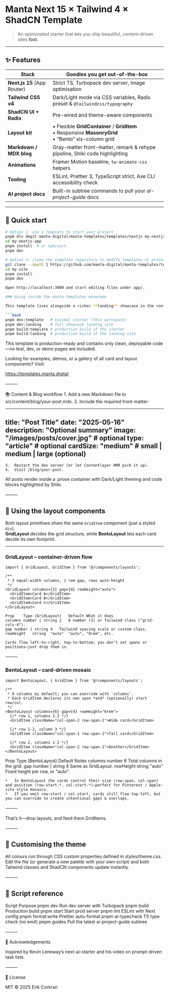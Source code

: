 # Manta Next 15 × Tailwind 4 × ShadCN Template

> An opinionated starter that lets you ship beautiful, content-driven sites **fast**.

---

## ✨ Features

| Stack | Goodies you get out-of-the-box |
|-------|--------------------------------|
| **Next.js 15** (App Router) | Strict TS, Turbopack dev server, image optimisation |
| **Tailwind CSS v4** | Dark/Light mode via CSS variables, Radix preset & `@tailwindcss/typography` |
| **ShadCN UI + Radix** | Pre-wired and theme-aware components |
| **Layout kit** | • Flexible **GridContainer** / **GridItem**<br>• Responsive **MasonryGrid**<br>• “Bento” six-column grid |
| **Markdown / MDX blog** | Gray-matter front-matter, remark & rehype pipeline, Shiki code highlighting |
| **Animations** | Framer Motion baseline, `tw-animate-css` helpers |
| **Tooling** | ESLint, Prettier 3, TypeScript strict, Axe CLI accessibility check |
| **AI project docs** | Built-in subtree commands to pull your *ai-project-guide* docs |

---

## 🚀 Quick start

```bash
# Option 1: use a template to start your project
pnpm dlx degit manta-digital/manta-templates/templates/nextjs my-nextjs-app
cd my-nextjs-app
pnpm install  # or npm/yarn
pnpm dev

# Option 2: clone the template repository to modify templates or process.
git clone --depth 1 https://github.com/manta-digital/manta-templates/templates/nextjs.git my-site
cd my-site
pnpm install
pnpm dev

Open http://localhost:3000 and start editing files under app/.

### Using inside the manta-templates monorepo

This template lives alongside a richer **landing** showcase in the root monorepo.  When working from the repo root you can run:

```bash
pnpm dev:template   # minimal starter (this workspace)
pnpm dev:landing    # full showcase landing site
pnpm build:template # production build of the starter
pnpm build:landing  # production build of the landing site
```

This template is production-ready and contains only clean, deployable code—no test, dev, or demo pages are included.

Looking for examples, demos, or a gallery of all card and layout components? Visit:

https://templates.manta.digital

⸻

📚 Content & Blog workflow
	1.	Add a new Markdown file to src/content/blog/your-post.mdx.
	2.	Include the required front-matter:

---
title: "Post Title"
date: "2025-05-16"
description: "Optional summary"
image: "/images/posts/cover.jpg"   # optional
type: "article"                    # optional
cardSize: "medium"                 # small | medium | large (optional)
---

	3.	Restart the dev server (or let Contentlayer HMR pick it up).
	4.	Visit /blog/your-post.

All posts render inside a .prose container with Dark/Light theming and code blocks highlighted by Shiki.

⸻

## 🧩 Using the layout components

Both layout primitives share the same `GridItem` component (just a styled `div`).  
**GridLayout** decides the grid structure, while **BentoLayout** lets each card decide its own footprint.

---

### GridLayout – container-driven flow

```tsx
import { GridLayout, GridItem } from '@/components/layouts';

/**
 * 3 equal-width columns, 1 rem gap, rows auto-height
 */
<GridLayout columns={3} gap={4} rowHeight="auto">
  <GridItem>Card A</GridItem>
  <GridItem>Card B</GridItem>
  <GridItem>Card C</GridItem>
</GridLayout>

Prop	Type (GridLayout)	Default	What it does
columns	number | string	2	A number (3) or Tailwind class ("grid-cols-4").
gap	number | string	4	Tailwind spacing scale or custom class.
rowHeight	string	"auto"	"auto", "8rem", etc.

Cards flow left-to-right, top-to-bottom; you don’t set spans or positions—just drop them in.
```
⸻

### BentoLayout – card-driven mosaic

```tsx
import BentoLayout, { GridItem } from '@/components/layouts';

/**
 * 6 columns by default; you can override with `columns`.
 * Each GridItem declares its own span *and* (optionally) start row/col.
 */
<BentoLayout columns={6} gap={4} rowHeight="6rem">
  {/* row 1, columns 1-2 */}
  <GridItem className="col-span-2 row-span-1">Wide card</GridItem>

  {/* row 1-2, column 3 */}
  <GridItem className="col-span-1 row-span-2">Tall card</GridItem>

  {/* row 2, columns 1-2 */}
  <GridItem className="col-span-2 row-span-1">Another</GridItem>
</BentoLayout>
```

Prop	Type (BentoLayout)	Default	Notes
columns	number	6	Total columns in the grid.
gap	number | string	4	Same as GridLayout.
rowHeight	string	"auto"	Fixed height per row, or "auto".

	•	In BentoLayout the cards control their size (row-span, col-span) and position (row-start-*, col-start-*)—perfect for Pinterest / Apple-site style mosaics.
	•	If you omit row-start / col-start, cards still flow top-left, but you can override to create intentional gaps & overlaps.

⸻

That’s it—drop layouts, and feed them GridItems.

⸻

## 🎨 Customising the theme

All colours run through CSS custom properties defined in styles/theme.css.
Edit the file (or generate a new palette with your own script) and both Tailwind classes and ShadCN components update instantly.

⸻

## 🔧 Script reference

Script	Purpose
pnpm dev	Run dev server with Turbopack
pnpm build	Production build
pnpm start	Start prod server
pnpm lint ESLint with Next config
pnpm format:write	Prettier auto-format
pnpm ai-typecheck	TS type check (no emit)
pnpm guides	Pull the latest ai-project-guide subtree

⸻

🙏 Acknowledgements

Inspired by Kevin Leneway’s next-ai-starter and his video on prompt-driven task lists.

⸻

📜 License

MIT © 2025 Erik Corkran

